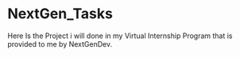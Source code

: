 # NextGen_Tasks
Here Is the Project i will done in my Virtual Internship Program that is provided to me by NextGenDev.
